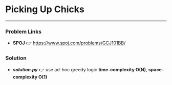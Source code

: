 # Picking Up Chicks

---

### Problem Links
- **__SPOJ__** :point_right: https://www.spoj.com/problems/GCJ101BB/

### Solution
- **_solution.py_** :point_right: use ad-hoc greedy logic **time-complexity O(N)**, **space-complexity O(1)**
